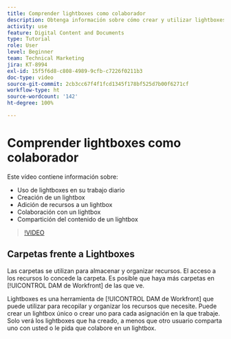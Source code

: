 ```yaml
---
title: Comprender lightboxes como colaborador
description: Obtenga información sobre cómo crear y utilizar lightboxes en [!UICONTROL DAM de Workfront].
activity: use
feature: Digital Content and Documents
type: Tutorial
role: User
level: Beginner
team: Technical Marketing
jira: KT-8994
exl-id: 15f5f6d8-c808-4989-9cfb-c7226f0211b3
doc-type: video
source-git-commit: 2cb3cc67f4f1fcd1345f178bf525d7b00f6271cf
workflow-type: ht
source-wordcount: '142'
ht-degree: 100%

---
```


# Comprender lightboxes como colaborador

Este vídeo contiene información sobre:

* Uso de lightboxes en su trabajo diario
* Creación de un lightbox
* Adición de recursos a un lightbox
* Colaboración con un lightbox
* Compartición del contenido de un lightbox

>[!VIDEO](https://video.tv.adobe.com/v/335254/?quality=12&learn=on)

## Carpetas frente a Lightboxes

Las carpetas se utilizan para almacenar y organizar recursos. El acceso a los recursos lo concede la carpeta. Es posible que haya más carpetas en [!UICONTROL DAM de Workfront] de las que ve.

Lightboxes es una herramienta de [!UICONTROL DAM de Workfront] que puede utilizar para recopilar y organizar los recursos que necesite. Puede crear un lightbox único o crear uno para cada asignación en la que trabaje. Solo verá los lightboxes que ha creado, a menos que otro usuario comparta uno con usted o le pida que colabore en un lightbox.
